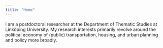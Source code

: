 ```yaml
---
title: "Home"
---
```

I am a postdoctoral researcher at the Department of Thematic Studies at Linköping University. My research interests primarily revolve around the political economy of (public) transportation, housing, and urban planning and policy more broadly.
